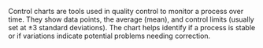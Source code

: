 Control charts are tools used in quality control to monitor a process over time. They show data points, the average (mean), and control limits (usually set at ±3 standard deviations). 
The chart helps identify if a process is stable or if variations indicate potential problems needing correction.
